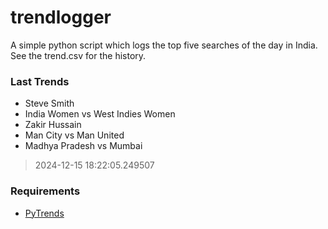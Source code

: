 # trendlogger
A simple python script which logs the top five searches of the day in India.<br>See the trend.csv for the history.<br>

<!-- Last Trends -->
### Last Trends
* Steve Smith
* India Women vs West Indies Women
* Zakir Hussain
* Man City vs Man United
* Madhya Pradesh vs Mumbai
> 2024-12-15 18:22:05.249507

<!-- Requirements -->
### Requirements
* [PyTrends](https://github.com/dreyco676/pytrends)
